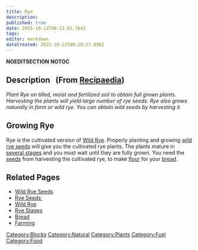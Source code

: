 ```yaml
---
title: Rye
description: 
published: true
date: 2025-10-13T00:11:01.764Z
tags: 
editor: markdown
dateCreated: 2025-10-13T00:10:57.890Z
---
```


__NOEDITSECTION__ __NOTOC__

## Description   (From [Recipaedia](Recipaedia "wikilink"))

*Plant Rye on tilled, moist and fertilized soil to obtain full grown
plants. Harvesting the plants will yield large number of rye seeds. Rye
also grows naturally in form or wild rye. You can obtain wild seeds by
harvesting it.*

## Growing Rye

Rye is the cultivated version of [Wild Rye](Wild_Rye "wikilink").
Properly planting and growing [wild rye
seeds](wild_rye_seeds "wikilink") will give you the cultivated rye
plants. The plants mature in [several stages](Rye_Stages "wikilink") and
you must wait until they are fully grown. You need the
[seeds](Rye_Seeds "wikilink") from harvesting the cultivated rye, to
make [flour](flour "wikilink") for your [bread](bread "wikilink").

## Related Pages 

  - [Wild Rye Seeds](Wild_Rye_Seeds "wikilink")
  - [Rye Seeds ](Rye_Seeds "wikilink")
  - [Wild Rye](Wild_Rye "wikilink")
  - [Rye Stages](Rye_Stages "wikilink")
  - [Bread](Bread "wikilink")
  - [Farming](Farming "wikilink")

[Category:Blocks](Category:Blocks "wikilink")
[Category:Natural](Category:Natural "wikilink")
[Category:Plants](Category:Plants "wikilink")
[Category:Fuel](Category:Fuel "wikilink")
[Category:Food](Category:Food "wikilink")